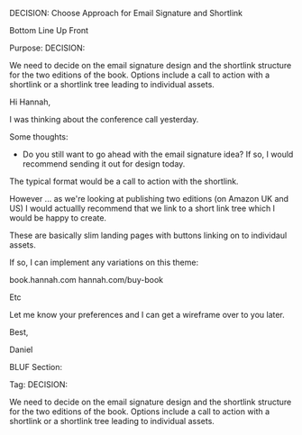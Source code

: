 DECISION: Choose Approach for Email Signature and Shortlink

Bottom Line Up Front

Purpose: DECISION:

We need to decide on the email signature design and the shortlink structure for the two editions of the book. Options include a call to action with a shortlink or a shortlink tree leading to individual assets.

Hi Hannah,

I was thinking about the conference call yesterday. 

Some thoughts:

- Do you still want to go ahead with the email signature idea? If so, I would recommend sending it out for design today. 

The typical format would be a call to action with the shortlink.

However ... as we're looking at publishing two editions (on Amazon UK and US) I would actuallly recommend that we link to a short link tree which I would be happy to create. 

These are basically slim landing pages with buttons linking on to individaul assets. 

If so, I can implement any variations on this theme:

book.hannah.com
hannah.com/buy-book

Etc

Let me know your preferences and I can get a wireframe over to you later.

Best,

Daniel

BLUF Section:

Tag: DECISION:

We need to decide on the email signature design and the shortlink structure for the two editions of the book. Options include a call to action with a shortlink or a shortlink tree leading to individual assets.
